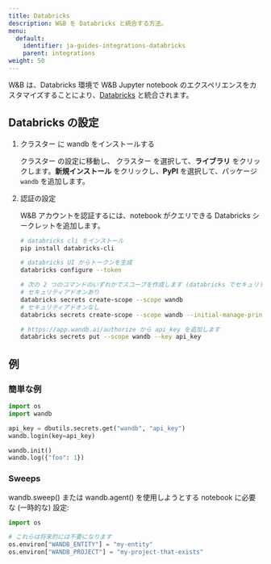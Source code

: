 ```yaml
---
title: Databricks
description: W&B を Databricks と統合する方法。
menu:
  default:
    identifier: ja-guides-integrations-databricks
    parent: integrations
weight: 50
---
```


W&B は、Databricks 環境で W&B Jupyter notebook のエクスペリエンスをカスタマイズすることにより、[Databricks](https://www.databricks.com/) と統合されます。

## Databricks の設定

1. クラスター に wandb をインストールする

    クラスター の設定に移動し、 クラスター を選択して、**ライブラリ** をクリックします。**新規インストール** をクリックし、**PyPI** を選択して、パッケージ `wandb` を追加します。

2. 認証の設定

    W&B アカウントを認証するには、notebook がクエリできる Databricks シークレットを追加します。

    ```bash
    # databricks cli をインストール
    pip install databricks-cli

    # databricks UI からトークンを生成
    databricks configure --token

    # 次の 2 つのコマンドのいずれかでスコープを作成します (databricks でセキュリティ機能が有効になっているかどうかによって異なります)。
    # セキュリティアドオンあり
    databricks secrets create-scope --scope wandb
    # セキュリティアドオンなし
    databricks secrets create-scope --scope wandb --initial-manage-principal users

    # https://app.wandb.ai/authorize から api_key を追加します
    databricks secrets put --scope wandb --key api_key
    ```

## 例

### 簡単な例

```python
import os
import wandb

api_key = dbutils.secrets.get("wandb", "api_key")
wandb.login(key=api_key)

wandb.init()
wandb.log({"foo": 1})
```

### Sweeps

wandb.sweep() または wandb.agent() を使用しようとする notebook に必要な (一時的な) 設定:

```python
import os

# これらは将来的には不要になります
os.environ["WANDB_ENTITY"] = "my-entity"
os.environ["WANDB_PROJECT"] = "my-project-that-exists"
```
